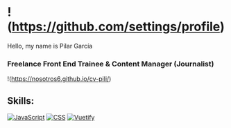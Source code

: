 # !(https://github.com/settings/profile) 
Hello, my name is Pilar García
### Freelance Front End Trainee & Content Manager (Journalist)
!(https://nosotros6.github.io/cv-pili/)

## Skills:
[![JavaScript](https://img.shields.io/badge/JavaScript-999999?style=for-the-badge&logo=javascript&logoColor=white&labelColor=101010)]()
[![CSS](https://img.shields.io/badge/CSS-999999?style=for-the-badge&logo=css3&logoColor=white&labelColor=101010)]()
[![Vuetify](https://img.shields.io/badge/Vuetify-999999?style=for-the-badge&logo=vuetify&logoColor=white&labelColor=101010)]()
